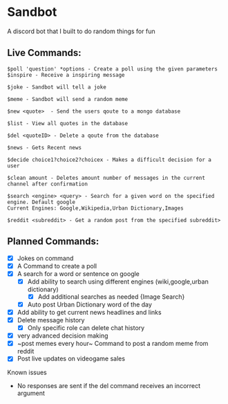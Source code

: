 # Sandbot



A discord bot that I built to do random things for fun

## Live Commands:
```
$poll 'question' *options - Create a poll using the given parameters
$inspire - Receive a inspiring message

$joke - Sandbot will tell a joke    

$meme - Sandbot will send a random meme

$new <quote>  - Send the users qoute to a mongo database
    
$list - View all quotes in the database 
    
$del <quoteID> - Delete a qoute from the database 

$news - Gets Recent news

$decide choice1?choice2?choicex - Makes a difficult decision for a user

$clean amount - Deletes amount number of messages in the current channel after confirmation  

$search <engine> <query> - Search for a given word on the specified engine. Default google
Current Engines: Google,Wikipedia,Urban Dictionary,Images

$reddit <subreddit> - Get a random post from the specified subreddit>

```

  
  ## Planned Commands: 
  
- [X] Jokes on command
- [X] A Command to create a poll
- [X] A search for a word or sentence on google
  - [X] Add ability to search using different engines (wiki,google,urban dictionary)
    - [X] Add additional searches as needed {Image Search}
  - [X] Auto post Urban Dictionary word of the day
- [X] Add ability to get current news headlines and links 
- [X] Delete message history
  - [X] Only specific role can delete chat history
- [X] very advanced decision making
- [X] ~post memes every hour~ Command to post a random meme from reddit
- [X] Post live updates on videogame sales 

Known issues

- No responses are sent if the del command receives an incorrect argument
